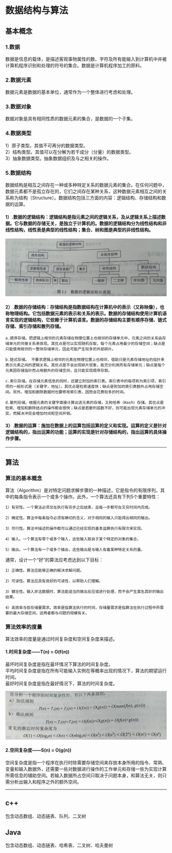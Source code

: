 # 数据结构与算法  

## 基本概念  
### 1.数据  
  数据是信息的载体，是描述客观事物属性的数、字符及所有能输入到计算机中并被计算机程序识别和处理的符号的集合。数据是计算机程序加工的原料。  

### 2.数据元素  
  数据元素是数据的基本单位，通常作为一个整体进行考虑和处理。  

### 3.数据对象  
  数据对象是具有相同性质的数据元素的集合，是数据的一个子集。  

### 4.数据类型  
  1）原子类型。其值不可再分的数据类型。  
  2）结构类型。其值可以在分解为若干成分（分量）的数据类型。  
  3）抽象数据类型。抽象数据组织及与之相关的操作。  

### 5.数据结构  
  数据结构是相互之间存在一种或多种特定关系的数据元素的集合。在任何问题中，数据元素都不是孤立存在的，它们之间存在某种关系，这种数据元素相互之间的关系称为结构（Structure）。数据结构包括三方面的内容：逻辑结构、存储结构和数据的运算。  

  #### 1）.数据的逻辑结构：逻辑结构是指元素之间的逻辑关系，及从逻辑关系上描述数据。它与数据的存储无关，是独立于计算机的。数据的逻辑结构分为线性结构和非线性结构，线性表是典型的线性结构；集合、树和图是典型的非线性结构。  

  ![逻辑结构](/assets/逻辑结构.png)
  
  #### 2）.数据的存储结构：存储结构是指数据结构在计算机中的表示（又称映像），也称物理结构。它包括数据元素的表示和关系的表示。数据的存储结构使用计算机语言实现的逻辑结构，它依赖于计算机语言。数据的存储结构主要有顺序存储、链式存储、索引存储和散列存储。  

    a.顺序存储。把逻辑上相邻的元素存储在物理位置上也相邻的存储单元中，元素之间的关系由存储单元的邻接关系来体现。其优点是可以实现随机存取，每个元素占用最少的存储空间；缺点是只能使用相邻的一整块存储单元，因此可能产生较多的外部碎片。  

    b.链式存储。 不要求逻辑上相邻的元素在物理位置上也相邻，借助只是元素存储地址的指针来表示元素之间的逻辑关系。其优点是不会出现碎片现象，能充分利用所有存储单元；缺点是每个元素因存储指针而占用额外的存储空间，且只能实现顺序存取。  

    c.索引存储。在存储元素信息的同时，还建立附加的索引表。索引表中的每项称为索引项，索引项的一般形式是（关键字，地址）。其优点是检索速度快；缺点是附加的索引表额外占用存储空间。另外，增加和删除数据时也要修改索引表，因而会花费较多的时间。  

    d.散列存储。根据元素的关键字直接计算出该元素的存储，又称哈希（Hash）存储。其优点是检索、增加和删除结点的操作都会很快；缺点是若散列函数不好，则可能出现元素存储单元的冲突，而解决冲突会增加时间和空间开销。  

  #### 3）.数据的运算：施加在数据上的运算包括运算的定义和实现。运算的定义是针对逻辑结构的，指出运算的功能；运算的实现是针对存储结构的，指出运算的具体操作步骤。  

***

## 算法  
  ### 算法的基本概念  
  算法（Algorithm）是对特定问题求解步骤的一种描述，它是指令的有限序列，其中的每条指令表示一个或多个操作。此外，一个算法还具有下列5个重要特性：  
  
    1）有穷性。一个算法必须总在执行有穷步之后结束，且每一步都可在又穷时间内完成。  
    
    2）确定性。算法中每条指令必须有确切的含义，对于相同的输入只能得出相同的输出。  
    
    3）可行性。算法中描述的操作都可以通过已经实现的基本运算执行有限次来实现。  

    4）输入。一个算法有零个或多个输入，这些输入取自于某个特定的对象的集合。  

    5）输出。一个算法有一个或多个输出，这些输出是与输入有着某种特定关系的量。  

  通常，设计一个“好”的算法应考虑达到以下目标：  
  
    1）正确性。算法应能够正确的解决求解问题。  

    2）可读性。算法应具有良好的可读性，以帮助人们理解。  

    3）健壮性。输入非法数据时，算法能适当的做出反应或进行处理，而不会产生莫名其妙的输出结果。  

    4）高效率与低存储量需求。效率是指算法执行的时间，存储量需求是指算法在执行过程中所需要的最大存储空间，这两者都与问题的规模有关。  

  ### 算法效率的度量  
  算法效率的度量是通过时间复杂度和空间复杂度来描述。  

  #### 1.时间复杂度——T(n) = O(f(n))  
  最坏时间复杂度是指在最坏情况下算法的时间复杂度。  
  平均时间复杂度是指在所有可能输入实例在等概率出现的情况下，算法的期望运行时间。  
  最好时间复杂度是指在最好情况下，算法的时间复杂度。  

  ![时间复杂度](/assets/时间复杂度.png)  

  #### 2.空间复杂度——S(n) = O(g(n))  
  空间复杂度是指一个程序在执行时除需要存储空间来存放本身所用的指令、常熟、变量和输入数据外，还需要一些对数据进行操作的工作单元和存储一些为实现计算所需信息的辅助空间。若输入数据所占空间只取决于问题本身，和算法无关，则只需分析出输入和程序之外的额外空间。  

***

## c++  
  包含动态数组、动态链表、队列、二叉树  

## Java  
  包含动态数组、动态链表、哈希表、二叉树、哈夫曼树

